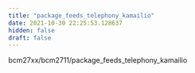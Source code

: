 ```yaml
---
title: "package_feeds_telephony_kamailio"
date: 2021-10-30 22:25:53.128637
hidden: false
draft: false
---
```


bcm27xx/bcm2711/package_feeds_telephony_kamailio

